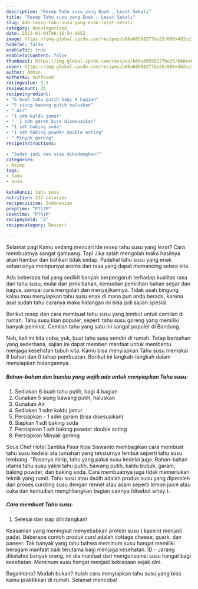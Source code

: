 ```yaml
---
description: "Resep Tahu susu yang Enak , Lezat Sekali"
title: "Resep Tahu susu yang Enak , Lezat Sekali"
slug: 440-resep-tahu-susu-yang-enak-lezat-sekali
category: Uncategorized
date: 2023-01-04T08:16:54.965Z
image: https://img-global.cpcdn.com/recipes/b66a60598277be25/680x482cq70/tahu-susu-foto-resep-utama.jpg
hideToc: false
enableToc: true
enableTocContent: false
thumbnail: https://img-global.cpcdn.com/recipes/b66a60598277be25/680x482cq70/tahu-susu-foto-resep-utama.jpg
cover: https://img-global.cpcdn.com/recipes/b66a60598277be25/680x482cq70/tahu-susu-foto-resep-utama.jpg
author: Admin
authorAv: notfound
ratingvalue: 3.5
reviewcount: 25
recipeingredient:
- "6 buah tahu putih bagi 4 bagian"
- "5 siung bawang putih haluskan"
- " Air"
- "1 sdm kaldu jamur"
- "  1 sdm garam bisa disesuaikan"
- "1 sdt baking soda"
- "1 sdt baking powder double acting"
- " Minyak goreng"
recipeinstructions:

- "Sudah jadi dan siap dihidangkan!"
categories:
- Resep
tags:
- tahu
- susu

katakunci: tahu susu 
nutrition: 237 calories
recipecuisine: Indonesian
preptime: "PT17M"
cooktime: "PT41M"
recipeyield: "2"
recipecategory: Dessert

---
```



Selamat pagi Kamu sedang mencari ide resep tahu susu yang lezat? Cara membuatnya sangat gampang. Tapi Jika salah mengolah maka hasilnya akan hambar dan bahkan tidak sedap. Padahal tahu susu yang enak seharusnya mempunyai aroma dan rasa yang dapat memancing selera kita.


Ada beberapa hal yang sedikit banyak berpengaruh terhadap kualitas rasa dari tahu susu, mulai dari jenis bahan, kemudian pemilihan bahan segar dan bagus, sampai cara mengolah dan menyajikannya. Tidak usah bingung kalau mau menyiapkan tahu susu enak di mana pun anda berada, karena asal sudah tahu caranya maka hidangan ini bisa jadi sajian spesial.

Berikut resep dan cara membuat tahu susu yang lembut untuk camilan di rumah. Tahu susu kian populer, seperti tahu susu goreng yang memiliki banyak peminat. Cemilan tahu yang satu ini sangat populer di Bandung.


Nah, kali ini kita coba, yuk, buat tahu susu sendiri di rumah. Tetap berbahan yang sederhana, sajian ini dapat memberi manfaat untuk membantu menjaga kesehatan tubuh kita. Kamu bisa menyiapkan Tahu susu memakai 8 bahan dan 0 tahap pembuatan. Berikut ini langkah-langkah dalam menyiapkan hidangannya.

<!--inarticleads1-->

##### Bahan-bahan dan bumbu yang wajib ada untuk menyiapkan Tahu susu:

1. Sediakan 6 buah tahu putih, bagi 4 bagian
1. Gunakan 5 siung bawang putih, haluskan
1. Gunakan  Air
1. Sediakan 1 sdm kaldu jamur
1. Persiapkan  - 1 sdm garam (bisa disesuaikan)
1. Siapkan 1 sdt baking soda
1. Persiapkan 1 sdt baking powder double acting
1. Persiapkan  Minyak goreng


Sous Chef Hotel Santika Pasir Koja Siswanto membagikan cara membuat tahu susu kedelai ala rumahan yang teksturnya lembut seperti tahu susu lembang. &#34;Rasanya mirip, tahu yang pakai susu kedelai juga. Bahan-bahan utama tahu susu yakni tahu putih, bawang putih, kaldu bubuk, garam, baking powder, dan baking soda. Cara membuatnya juga tidak memerlukan teknik yang rumit. Tahu susu atau dadih adalah produk susu yang diperoleh dari proses curdling susu dengan rennet atau asam seperti lemon juice atau cuka dan kemudian menghilangkan bagian cairnya (disebut whey ). 

<!--inarticleads2-->

##### Cara membuat Tahu susu:


1. Selesai dan siap dihidangkan!

Keasaman yang meningkat menyebabkan protein susu ( kasein) menjadi padat. Beberapa contoh produk curd adalah cottage cheese, quark, dan paneer. Tak banyak yang tahu bahwa meminum susu hangat memiliki beragam manfaat baik terutama bagi menjaga kesehatan. ID - Jarang diketahui banyak orang, ini dia manfaat dari mengonsumsi susu hangat bagi kesehatan. Meminum susu hangat menjadi kebiasaan sejak dini. 

Bagaimana? Mudah bukan? Itulah cara menyiapkan tahu susu yang bisa kamu praktikkan di rumah. Selamat mencoba!
